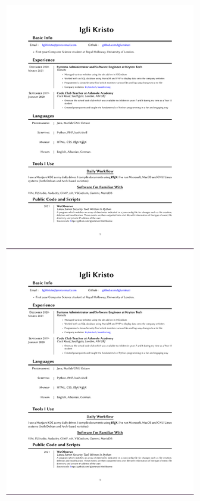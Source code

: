 <img title="CV 1" alt="Alt text" src="images/2022-03-20_19-44.png">
<img title="CV 2" alt="Alt text" src="images/2022-03-20_19-44.png">
